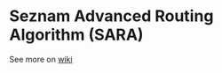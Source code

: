 # **S**eznam **A**dvanced **R**outing **A**lgorithm (**SARA**)

See more on [wiki](https://github.com/blahami2/routing-sara/wiki)
